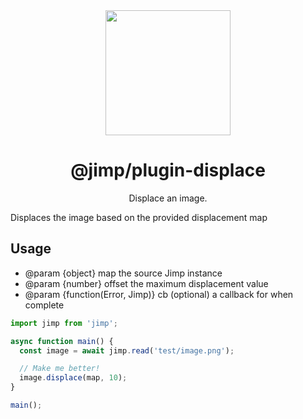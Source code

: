 <div align="center">
  <img width="200" height="200"
    src="https://s3.amazonaws.com/pix.iemoji.com/images/emoji/apple/ios-11/256/crayon.png">
  <h1>@jimp/plugin-displace</h1>
  <p>Displace an image.</p>
</div>

Displaces the image based on the provided displacement map

## Usage

- @param {object} map the source Jimp instance
- @param {number} offset the maximum displacement value
- @param {function(Error, Jimp)} cb (optional) a callback for when complete

```js
import jimp from 'jimp';

async function main() {
  const image = await jimp.read('test/image.png');

  // Make me better!
  image.displace(map, 10);
}

main();
```
